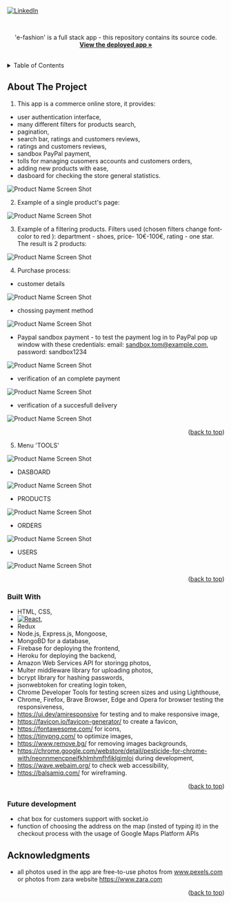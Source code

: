 
<a name="readme-top"></a>

[![LinkedIn][linkedin-shield]][linkedin-url]



<!-- PROJECT LOGO -->
<br />
<div align="center">


  <p>
    'e-fashion' is a full stack app - this repository contains its source code.
    <br />
    <a href=""><strong>View the deployed app »</strong></a>
    <br />
    <br />
   
  </p>
</div>



<!-- TABLE OF CONTENTS -->
<details>
  <summary>Table of Contents</summary>
  <ol>
    <li><a href="#about-the-project">About The Project</a></li>
    <li><a href="#built-with">Built With</a></li>
    <li><a href="#acknowledgments">Acknowledgments</a></li>
  </ol>
</details>



<!-- ABOUT THE PROJECT -->
## About The Project

1. This app is a commerce online store, it provides:
* user authentication interface,
* many different filters for products search,
* pagination,
* search bar,  ratings and customers reviews,
* ratings and customers reviews,
* sandbox PayPal payment,
* tolls for managing cusomers accounts and customers orders,
* adding new products with ease,
* dasboard for checking the store general statistics.


![Product Name Screen Shot](images/e-fashion3.png)


2. Example of a single product's page:

![Product Name Screen Shot](images/e-fashion5.png)

3. Example of a filtering products. Filters used (chosen filters change font-color to red ): department - shoes, price- 10€-100€, rating - one star. The result is 2 products:

![Product Name Screen Shot](images/e-fashion2.png)


4. Purchase process:

* customer details

![Product Name Screen Shot](images/e-fashion6.png)

* chossing payment method

![Product Name Screen Shot](images/e-fashion7.png)

* Paypal sandbox payment - to test the payment log in to PayPal pop up window with these credentials:
email: sandbox.tom@example.com, password: sandbox1234

![Product Name Screen Shot](images/e-fashion8.png)

* verification of an complete payment

![Product Name Screen Shot](images/e-fashion9.png)

* verification of  a succesfull delivery

![Product Name Screen Shot](images/e-fashion10.png)


<p align="right">(<a href="#readme-top">back to top</a>)</p>



5. Menu 'TOOLS' 

![Product Name Screen Shot](images/e-fashion11.png)

* DASBOARD

![Product Name Screen Shot](images/e-fashion12.png)

* PRODUCTS

![Product Name Screen Shot](images/e-fashion13.png)

* ORDERS

![Product Name Screen Shot](images/e-fashion14.png)

* USERS

![Product Name Screen Shot](images/e-fashion15.png)



<p align="right">(<a href="#readme-top">back to top</a>)</p>






### Built With

* HTML, CSS,
* [![React][React.js]][React-url],
* Redux
* Node.js, Express.js, Mongoose, 
* MongoBD for a database,
* Firebase for deploying the frontend,
* Heroku for deploying the backend,
* Amazon Web Services API for storingg photos,
* Multer middleware library for uploading photos,
* bcrypt library for hashing passwords,
* jsonwebtoken for creating login token,
* Chrome Developer Tools for testing screen sizes and using Lighthouse,
* Chrome, Firefox, Brave Browser, Edge and Opera for browser testing the responsiveness,
* https://ui.dev/amiresponsive for testing and to make responsive image,
* https://favicon.io/favicon-generator/ to create a favicon,
* https://fontawesome.com/ for icons,
* https://tinypng.com/ to optimize images,
* https://www.remove.bg/ for removing images backgrounds,
* https://chrome.google.com/webstore/detail/pesticide-for-chrome-with/neonnmencpneifkhlmhmfhfiklgjmloi during development,
* https://wave.webaim.org/ to check web accessibility,
* https://balsamiq.com/ for wireframing.



<p align="right">(<a href="#readme-top">back to top</a>)</p>


### Future development
* chat box for customers support with socket.io
* function of choosing the address on the map (insted of typing it) in the checkout process with the
usage of Google Maps Platform APIs



<!-- ACKNOWLEDGMENTS -->
## Acknowledgments

* all photos used in the app are free-to-use photos from www.pexels.com or photos from zara website https://www.zara.com



<p align="right">(<a href="#readme-top">back to top</a>)</p>



<!-- MARKDOWN LINKS & IMAGES -->

[linkedin-shield]: https://img.shields.io/badge/-LinkedIn-black.svg?style=for-the-badge&logo=linkedin&colorB=555
[linkedin-url]: https://www.linkedin.com/in/tomasz-s-069249244/
[product-screenshot]: images/screenshot.png
[Next.js]: https://img.shields.io/badge/next.js-000000?style=for-the-badge&logo=nextdotjs&logoColor=white
[Next-url]: https://nextjs.org/
[React.js]: https://img.shields.io/badge/React-20232A?style=for-the-badge&logo=react&logoColor=61DAFB
[React-url]: https://reactjs.org/
[Vue.js]: https://img.shields.io/badge/Vue.js-35495E?style=for-the-badge&logo=vuedotjs&logoColor=4FC08D
[Vue-url]: https://vuejs.org/
[Angular.io]: https://img.shields.io/badge/Angular-DD0031?style=for-the-badge&logo=angular&logoColor=white
[Angular-url]: https://angular.io/
[Svelte.dev]: https://img.shields.io/badge/Svelte-4A4A55?style=for-the-badge&logo=svelte&logoColor=FF3E00
[Svelte-url]: https://svelte.dev/
[Laravel.com]: https://img.shields.io/badge/Laravel-FF2D20?style=for-the-badge&logo=laravel&logoColor=white
[Laravel-url]: https://laravel.com
[Bootstrap.com]: https://img.shields.io/badge/Bootstrap-563D7C?style=for-the-badge&logo=bootstrap&logoColor=white
[Bootstrap-url]: https://getbootstrap.com
[JQuery.com]: https://img.shields.io/badge/jQuery-0769AD?style=for-the-badge&logo=jquery&logoColor=white
[JQuery-url]: https://jquery.com 
